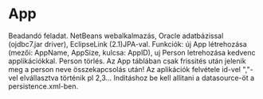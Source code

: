 # App
Beadandó feladat.
NetBeans webalkalmazás, Oracle adatbázissal (ojdbc7.jar driver), EclipseLink (2.1)JPA-val.
Funkciók: új App létrehozása (mezői: AppName, AppSize, kulcsa: AppID), uj Person letrehozása
kedvenc applikációkkal. Person törlés.
Az App táblában csak frissités után jelenik meg a person neve összekapcsolás után!
Az aplikációk felvétele id-vel ","-vel elvállasztva történik pl 2,3...
Inditáshoz be kell allitani a datasource-öt a persistence.xml-ben. 
